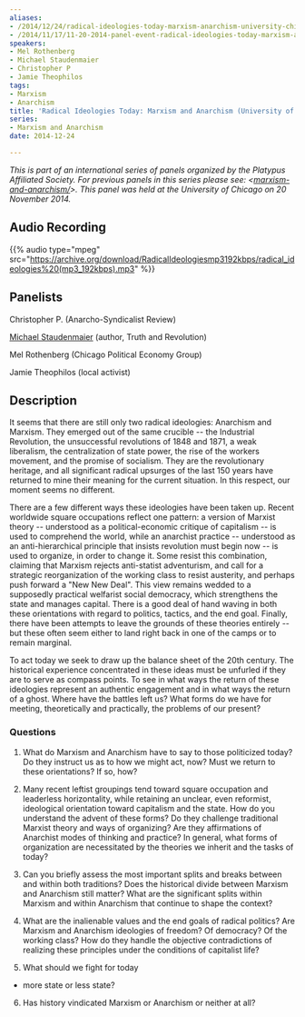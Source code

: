 ```yaml
---
aliases:
- /2014/12/24/radical-ideologies-today-marxism-anarchism-university-chicago-11-20-2014
- /2014/11/17/11-20-2014-panel-event-radical-ideologies-today-marxism-anarchism
speakers:
- Mel Rothenberg
- Michael Staudenmaier
- Christopher P
- Jamie Theophilos
tags:
- Marxism
- Anarchism
title: 'Radical Ideologies Today: Marxism and Anarchism (University of Chicago)'
series:
- Marxism and Anarchism
date: 2014-12-24

---
```

_This is part of an international series of panels organized by the Platypus Affiliated Society. For previous panels in this series please see: <[marxism-and-anarchism/](marxism-and-anarchism/)>. This panel was held at the University of Chicago on 20 November 2014._

## Audio Recording

{{% audio type="mpeg" src="https://archive.org/download/RadicalIdeologiesmp3192kbps/radical_ideologies%20(mp3_192kbps).mp3" %}}

## Panelists

Christopher P. (Anarcho-Syndicalist Review)

[Michael Staudenmaier](https://www.facebook.com/michael.staudenmaier.5) (author, Truth and Revolution)

Mel Rothenberg (Chicago Political Economy Group)

Jamie Theophilos (local activist)

## Description

It seems that there are still only two radical ideologies: Anarchism and Marxism. They emerged out of the same crucible -- the Industrial Revolution, the unsuccessful revolutions of 1848 and 1871, a weak liberalism, the centralization of state power, the rise of the workers movement, and the promise of socialism. They are the revolutionary heritage, and all significant radical upsurges of the last 150 years have returned to mine their meaning for the current situation. In this respect, our moment seems no different.

There are a few different ways these ideologies have been taken up. Recent worldwide square occupations reflect one pattern: a version of Marxist theory -- understood as a political-economic critique of capitalism -- is used to comprehend the world, while an anarchist practice -- understood as an anti-hierarchical principle that insists revolution must begin now -- is used to organize, in order to change it. Some resist this combination, claiming that Marxism rejects anti-statist adventurism, and call for a strategic reorganization of the working class to resist austerity, and perhaps push forward a "New New Deal". This view remains wedded to a supposedly practical welfarist social democracy, which strengthens the state and manages capital. There is a good deal of hand waving in both these orientations with regard to politics, tactics, and the end goal. Finally, there have been attempts to leave the grounds of these theories entirely -- but these often seem either to land right back in one of the camps or to remain marginal.

To act today we seek to draw up the balance sheet of the 20th century. The historical experience concentrated in these ideas must be unfurled if they are to serve as compass points. To see in what ways the return of these ideologies represent an authentic engagement and in what ways the return of a ghost. Where have the battles left us? What forms do we have for meeting, theoretically and practically, the problems of our present?

### Questions

1. What do Marxism and Anarchism have to say to those politicized today? Do they instruct us as to how we might act, now? Must we return to these orientations? If so, how?

2. Many recent leftist groupings tend toward square occupation and leaderless horizontality, while retaining an unclear, even reformist, ideological orientation toward capitalism and the state. How do you understand the advent of these forms? Do they challenge traditional Marxist theory and ways of organizing? Are they affirmations of Anarchist modes of thinking and practice? In general, what forms of organization are necessitated by the theories we inherit and the tasks of today?

3. Can you briefly assess the most important splits and breaks between and within both traditions? Does the historical divide between Marxism and Anarchism still matter? What are the significant splits within Marxism and within Anarchism that continue to shape the context?

4. What are the inalienable values and the end goals of radical politics? Are Marxism and Anarchism ideologies of freedom? Of democracy? Of the working class? How do they handle the objective contradictions of realizing these principles under the conditions of capitalist life?

5. What should we fight for today
 - more state or less state?

6. Has history vindicated Marxism or Anarchism or neither at all?
